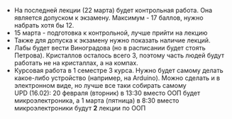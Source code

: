 - На последней лекции (22 марта) будет контрольная работа. Она является допуском к экзамену. Максимум - 17 баллов, нужно набрать хотя бы 12. 
- 15 марта - подготовка к контрольной, лучше прийти на лекцию  
- Также для допуска к экзамену нужно показать наличие лекций.  
- Лабы будет вести Виноградова (но в расписании будет стоять Петрова). Кристаллов осталось всего 3, поэтому часть людей будут работать не на кристаллах, а на компах.  
- Курсовая работа в 1 семестре 3 курса. Нужно будет самому делать какое-либо устройство (например, на Arduino). Можно сделать и в электронном виде, но лучше все таки собирать самому  
UPD (16.02): 20 февраля (вторник) в 13:30 вместо ООП будет микроэлектроника, а 1 марта (пятница) в 8:30 вместо микроэлектроники будут **2** лекции по ООП 